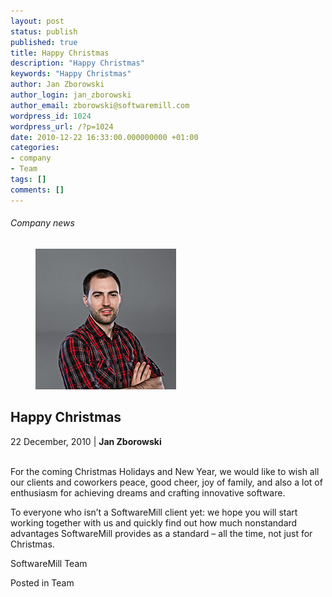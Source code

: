 ```yaml
---
layout: post
status: publish
published: true
title: Happy Christmas
description: "Happy Christmas"
keywords: "Happy Christmas"
author: Jan Zborowski
author_login: jan_zborowski
author_email: zborowski@softwaremill.com
wordpress_id: 1024
wordpress_url: /?p=1024
date: 2010-12-22 16:33:00.000000000 +01:00
categories:
- company
- Team
tags: []
comments: []
---
```


<h6>Company news</h6>
<div class="post-header clearfix">
<figure><div class="image"><img src="/img/members/zborowski.jpg" alt="Jan Zborowski"></div></figure><div class="title">
<h2 class="font-dark-blue font-normal">Happy Christmas</h2>22 December, 2010 | <b>Jan Zborowski</b><br><br>
</div>
</div>
<div class="post-rows"><div class="text">
<p id="Postyarchiwalne-HappyChristmas">For the coming Christmas Holidays and New Year, we would like to wish all our clients and coworkers peace, good cheer, joy of family, and also a lot of enthusiasm for achieving dreams and crafting innovative software.</p>
<p>To everyone who isn’t a SoftwareMill client yet: we hope you will start working together with us and quickly find out how much nonstandard advantages SoftwareMill provides as a standard – all the time, not just for Christmas.</p>
<p>SoftwareMill Team</p>
</div></div>
<div class="post-footer">Posted in Team</div>
